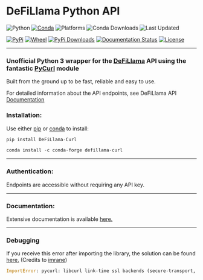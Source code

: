 # DeFiLlama Python API

![Python](https://img.shields.io/pypi/pyversions/DeFiLlama-Curl?style=flat-square)
[![Conda](https://img.shields.io/conda/v/conda-forge/defillama-curl)](https://anaconda.org/conda-forge/defillama-curl)
![Platforms](https://anaconda.org/conda-forge/defillama-curl/badges/platforms.svg)
![Conda Downloads](https://anaconda.org/conda-forge/defillama-curl/badges/downloads.svg)
![Last Updated](https://anaconda.org/conda-forge/defillama-curl/badges/latest_release_date.svg)

[![PyPi](https://img.shields.io/pypi/v/DeFiLlama-Curl)](https://pypi.org/project/DeFiLlama-Curl/)
[![Wheel](https://img.shields.io/pypi/wheel/DeFiLlama-Curl)](https://github.com/the-praxs/DeFiLlama-Curl/releases)
[![PyPi Downloads](https://static.pepy.tech/badge/defillama-curl)](https://pepy.tech/project/defillama-curl)
[![Documentation Status](https://readthedocs.org/projects/defillama-curl/badge/?version=latest)](https://defillama-curl.readthedocs.io/en/latest/?badge=latest)
[![License](https://img.shields.io/badge/License-Apache%202.0-blue.svg)](https://opensource.org/licenses/Apache-2.0)

-------

### Unofficial Python 3 wrapper for the [DeFiLlama](https://defillama.com/home) API using the fantastic [PyCurl](http://pycurl.io/) module

Built from the ground up to be fast, reliable and easy to use.

For detailed information about the API endpoints, see DeFiLlama API [Documentation](https://defillama.com/docs/api)

### Installation:

Use either [pip](https://pypi.org/project/DeFiLlama-Curl/) or [conda](https://anaconda.org/conda-forge/defillama-curl) to install:

```python
pip install DeFiLlama-Curl
```
```python
conda install -c conda-forge defillama-curl
```

-----------

### Authentication:

Endpoints are accessible without requiring any API key.

-----------

### Documentation:

Extensive documentation is available [here.](http://defillama-curl.readthedocs.io/)

-----------

### Debugging

If you receive this error after importing the library, the solution can be found [here.](https://stackoverflow.com/questions/47888757/importerror-pycurl-libcurl-link-time-ssl-backend-openssl-is-different-from-c/74173308#74173308) (Credits to [imrane](https://github.com/imrane))

```python
ImportError: pycurl: libcurl link-time ssl backends (secure-transport, openssl) do not include compile-time ssl backend (none/other)
```
